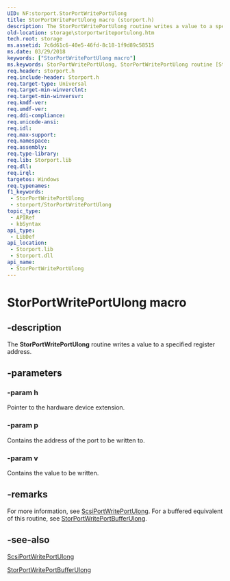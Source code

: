```yaml
---
UID: NF:storport.StorPortWritePortUlong
title: StorPortWritePortUlong macro (storport.h)
description: The StorPortWritePortUlong routine writes a value to a specified register address.
old-location: storage\storportwriteportulong.htm
tech.root: storage
ms.assetid: 7c6d61c6-40e5-46fd-8c18-1f9d89c58515
ms.date: 03/29/2018
keywords: ["StorPortWritePortUlong macro"]
ms.keywords: StorPortWritePortUlong, StorPortWritePortUlong routine [Storage Devices], storage.storportwriteportulong, storport/StorPortWritePortUlong, storprt_4f568f62-adb7-4176-9229-e2af5d4453cb.xml
req.header: storport.h
req.include-header: Storport.h
req.target-type: Universal
req.target-min-winverclnt: 
req.target-min-winversvr: 
req.kmdf-ver: 
req.umdf-ver: 
req.ddi-compliance: 
req.unicode-ansi: 
req.idl: 
req.max-support: 
req.namespace: 
req.assembly: 
req.type-library: 
req.lib: Storport.lib
req.dll: 
req.irql: 
targetos: Windows
req.typenames: 
f1_keywords:
 - StorPortWritePortUlong
 - storport/StorPortWritePortUlong
topic_type:
 - APIRef
 - kbSyntax
api_type:
 - LibDef
api_location:
 - Storport.lib
 - Storport.dll
api_name:
 - StorPortWritePortUlong
---
```


# StorPortWritePortUlong macro


## -description

The <b>StorPortWritePortUlong</b> routine writes a value to a specified register address.

## -parameters

### -param h

<p>Pointer to the hardware device extension.</p>

### -param p

<p>Contains the address of the port to be written to. </p>

### -param v

<p>Contains the value to be written. </p>

## -remarks

For more information, see <a href="https://docs.microsoft.com/windows-hardware/drivers/ddi/srb/nf-srb-scsiportwriteportulong">ScsiPortWritePortUlong</a>. For a buffered equivalent of this routine, see <a href="https://docs.microsoft.com/windows-hardware/drivers/ddi/storport/nf-storport-storportwriteportbufferulong">StorPortWritePortBufferUlong</a>.

## -see-also

<a href="https://docs.microsoft.com/windows-hardware/drivers/ddi/srb/nf-srb-scsiportwriteportulong">ScsiPortWritePortUlong</a>



<a href="https://docs.microsoft.com/windows-hardware/drivers/ddi/storport/nf-storport-storportwriteportbufferulong">StorPortWritePortBufferUlong</a>

